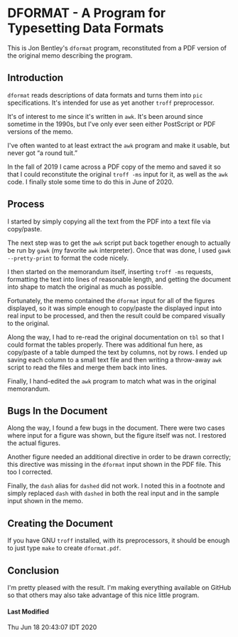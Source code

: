 # DFORMAT - A Program for Typesetting Data Formats

This is Jon Bentley's `dformat` program, reconstituted
from a PDF version of the original memo describing
the program.

## Introduction

`dformat` reads descriptions of data formats and turns them into
`pic` specifications.  It's intended for use as yet another `troff`
preprocessor.

It's of interest to me since it's written in `awk`.  It's been
around since sometime in the 1990s, but I've only ever seen either
PostScript or PDF versions of the memo.

I've often wanted to at least extract the `awk` program and make it
usable, but never got &ldquo;a round tuit.&rdquo;

In the fall of 2019 I came across a PDF copy of the memo and saved it
so that I could reconstitute the original `troff -ms` input for it, as
well as the `awk` code.  I finally stole some time to do this in
June of 2020.

## Process

I started by simply copying all the text from the PDF into a text file
via copy/paste.

The next step was to get the `awk` script put back together enough
to actually be run by `gawk` (my favorite `awk` interpreter).  Once
that was done, I used `gawk --pretty-print` to format the code
nicely.

I then started on the memorandum itself, inserting `troff -ms` requests,
formatting the text into lines of reasonable length, and getting
the document into shape to match the original as much as possible.

Fortunately, the memo contained the `dformat` input for all of the
figures displayed, so it was simple enough to copy/paste the
displayed input into real input to be processed, and then the
result could be compared visually to the original.

Along the way, I had to re-read the original documentation on `tbl`
so that I could format the tables properly. There was additional fun
here, as copy/paste of a table dumped the text by columns, not by rows.
I ended up saving each column to a small text file and then writing a
throw-away `awk` script to read the files and merge them back into lines.

Finally, I hand-edited the `awk` program to match what was in the
original memorandum.

## Bugs In the Document

Along the way, I found a few bugs in the document. There were two cases
where input for a figure was shown, but the figure itself was not.
I restored the actual figures.

Another figure needed an additional directive in order to be drawn
correctly; this directive was missing in the `dformat` input shown
in the PDF file. This too I corrected.

Finally, the `dash` alias for `dashed` did not work. I noted this in
a footnote and simply replaced `dash` with `dashed` in both the
real input and in the sample input shown in the memo.

## Creating the Document

If you have GNU `troff` installed, with its preprocessors, it
should be enough to just type `make` to create `dformat.pdf`.

## Conclusion

I'm pretty pleased with the result.  I'm making everything available on
GitHub so that others may also take advantage of this nice little program.

#### Last Modified

Thu Jun 18 20:43:07 IDT 2020
